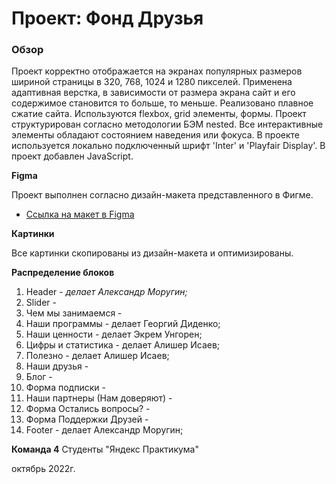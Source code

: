 # Проект: Фонд Друзья

### Обзор

Проект корректно отображается на экранах популярных размеров шириной страницы в 320, 768, 1024 и 1280 пикселей.
Применена адаптивная верстка, в зависимости от размера экрана сайт и его содержимое становится то больше, то меньше.
Реализовано плавное сжатие сайта. Используются flexbox, grid элементы, формы.
Проект структурирован согласно методологии БЭМ nested.
Все интерактивные элементы обладают состоянием наведения или фокуса.
В проекте используется локально подключенный шрифт 'Inter' и 'Playfair Display'.
В проект добавлен JavaScript.


**Figma**

Проект выполнен согласно дизайн-макета представленного в Фигме.
* [Ссылка на макет в Figma](https://www.figma.com/file/mOCTA1MNqW5l41Kmc1YzU8/%D0%A4%D0%BE%D0%BD%D0%B4-%D0%94%D1%80%D1%83%D0%B7%D1%8C%D1%8F?node-id=1%3A2)


**Картинки**

Все картинки скопированы из дизайн-макета и оптимизированы.


**Распределение блоков**

1. Header - *делает Александр Моругин;*
2. Slider - 
3. Чем мы занимаемся -
4. Наши программы - делает Георгий Диденко;
5. Наши ценности - делает Экрем Унгорен;
6. Цифры и статистика - делает Алишер Исаев;
7. Полезно - делает Алишер Исаев;
8. Наши друзья - 
9. Блог - 
10. Форма подписки -
11. Наши партнеры (Нам доверяют) -
12. Форма Остались вопросы? -
13. Форма Поддержки Друзей - 
14. Footer - делает Александр Моругин;


**Команда 4**
Студенты "Яндекс Практикума"

октябрь 2022г.
